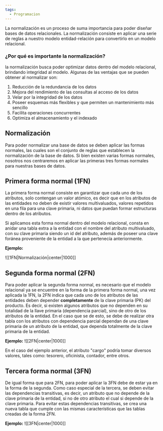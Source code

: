 ```yaml
---
tags:
  - Programacion
---
```

La normalización es un proceso de suma importancia para poder diseñar bases de datos relacionales.
La normalización consiste en aplicar una serie de reglas a nuestro modelo entidad-relación para convertirlo en un modelo relacional.

### ¿Por qué es importante la normalización?
la normalización busca poder optimizar datos dentro del modelo relacional, brindando integridad al modelo.
Algunas de las ventajas que se pueden obtener al normalizar son:
1. Reducción de la redundancia de los datos
2. Mejora del rendimiento de las consultas al acceso de los datos
3. Velar por la integridad de los datos
4. Poseer esquemas más flexibles y que permiten un mantenimiento más sencillo
5. Facilita operaciones concurrentes
6. Optimiza el almacenamiento y el indexado

## Normalización
Para poder normalizar una base de datos se deben aplicar las formas normales, las cuales son el conjunto de reglas que establecen la normalización de la base de datos. Si bien existen varias formas normales, nosotros nos centraremos en aplicar las primeras tres formas normales para nuestras bases de datos.

## Primera forma normal (1FN)
La primera forma normal consiste en garantizar que cada uno de los atributos, solo contengan un valor atómico, es decir que en los atributos de las entidades no deben de existir valores multivaluados, valores repetidos en una fila para una clave primaria, ni datos que puedan formar estructuras dentro de los atributos.

Si aplicamos esta forma normal dentro del modelo relacional, consta en anidar una tabla extra a la entidad con el nombre del atributo multivaluado, con su clave primaria siendo un id del atributo, además de poseer una clave foránea proveniente de la entidad a la que pertenecía anteriormente.

**Ejemplo:**

![[1FN|Normalización|center|1000]]

## Segunda forma normal (2FN)
Para poder aplicar la segunda forma normal, es necesario que el modelo relacional ya se encuentre en la forma de la primera forma normal, una vez aplicada la 1FN, la 2FN indica que cada uno de los atributos de las entidades deben depender **completamente** de la clave primaria (PK) del producto. Es decir, si existen algunos atributos que no dependen en su totalidad de la llave primaria (dependencia parcial), sino de otro de los atributos de la entidad. En el caso que se de esto, se debe de realizar otra tabla con los atributos con dependencia parcial dependan de una clave primaria de un atributo de la entidad, que dependa totalmente de la clave primaria de la entidad.

**Ejemplo:**
![[2FN|center|1000]]

En el caso del ejemplo anterior, el atributo "cargo" podría tomar diversos valores, tales como: tesorero, oficinista, contador, entre otros.

## Tercera forma normal (3FN)
De igual forma que para 2FN, para poder aplicar la 3FN debe de estar ya en la forma de la segunda. Como caso especial de la tercera, se deben evitar las dependencias transitivas, es decir, un atributo que no depende de la clave primaria de la entidad, si no de otro atributo el cual si depende de la clave primaria.
Para evitar estas dependencias transitivas, se crea una nueva tabla que cumple con las mismas características que las tablas creadas de la forma 2FN.

**Ejemplo:**
![[3FN|center|1000]]